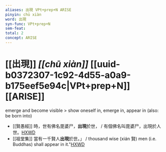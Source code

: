 ```yaml
---
aliases: 出現 VPt+prep+N ARISE
pinyin: chū xiàn
word: 出現
syn-func: VPt+prep+N
sem-feat: 
total: 2
concept: ARISE 
---
```

# [[出現]] *[[chū xiàn]]*  [[uuid-b0372307-1c92-4d55-a0a9-b175eef5e94c|VPt+prep+N]] [[ARISE]]
emerge and become visible > show oneself in, emerge in, appear in (also: be born into)
 - [[賢愚經]] 時，世有佛名毘婆尸，**出現**於世， / 有個佛名叫毘婆尸，出現於人世。[HXWD](https://hxwd.org/textview.html?location=KR6b0059_T_002-0358c.30)
 - [[祖堂集]] 當有一千賢人**出現**於世。」 / thousand wise (xián 賢) men (i.e. Buddhas) shall appear in it."[HXWD](https://hxwd.org/textview.html?location=KR6q0002_Yan_001-1010a.6)